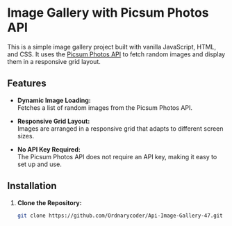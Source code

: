 # Image Gallery with Picsum Photos API

This is a simple image gallery project built with vanilla JavaScript, HTML, and CSS. It uses the [Picsum Photos API](https://picsum.photos/) to fetch random images and display them in a responsive grid layout.

## Features

- **Dynamic Image Loading:**  
  Fetches a list of random images from the Picsum Photos API.

- **Responsive Grid Layout:**  
  Images are arranged in a responsive grid that adapts to different screen sizes.

- **No API Key Required:**  
  The Picsum Photos API does not require an API key, making it easy to set up and use.

## Installation

1. **Clone the Repository:**

   ```bash
   git clone https://github.com/Ordnarycoder/Api-Image-Gallery-47.git

